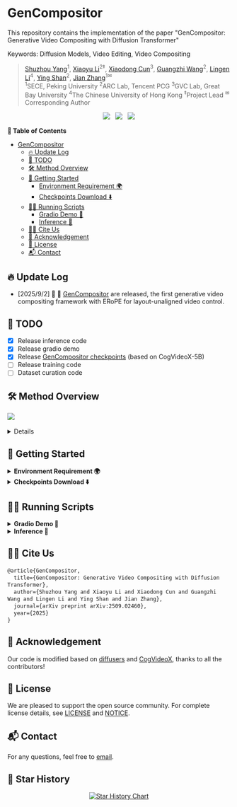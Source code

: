 
# GenCompositor

This repository contains the implementation of the paper "GenCompositor: Generative Video Compositing with Diffusion Transformer"

Keywords: Diffusion Models, Video Editing, Video Compositing

> [Shuzhou Yang](https://ysz2022.github.io/)<sup>1</sup>, [Xiaoyu Li](https://xiaoyu258.github.io/)<sup>2‡</sup>, [Xiaodong Cun](https://vinthony.github.io/)<sup>3</sup>, [Guangzhi Wang](http://gzwang.xyz/)<sup>2</sup>, [Lingen Li](https://lg-li.github.io/)<sup>4</sup>, [Ying Shan](https://www.linkedin.com/in/YingShanProfile/)<sup>2</sup>, [Jian Zhang](https://jianzhang.tech/)<sup>1✉</sup><br>
> <sup>1</sup>SECE, Peking University <sup>2</sup>ARC Lab, Tencent PCG <sup>3</sup>GVC Lab, Great Bay University <sup>4</sup>The Chinese University of Hong Kong <sup>‡</sup>Project Lead <sup>✉</sup>Corresponding Author



<p align="center">
<a href='https://gencompositor.github.io/'><img src='https://img.shields.io/badge/Project-Page-Green'></a> &nbsp;
<a href="https://arxiv.org/abs/2509.02460"><img src="https://img.shields.io/badge/arXiv-2509.02460-b31b1b.svg"></a> &nbsp;
<a href="https://huggingface.co/TencentARC/GenCompositor"><img src="https://img.shields.io/badge/%F0%9F%A4%97%20Hugging%20Face-Model-blue"></a>
</p>


**📖 Table of Contents**


- [GenCompositor](#GenCompositor)
  - [🔥 Update Log](#-update-log)
  - [📌 TODO](#-todo)
  - [🛠️ Method Overview](#️-method-overview)
  - [🚀 Getting Started](#-getting-started)
    - [Environment Requirement 🌍](#-environment-requirement-)
    - [Checkpoints Download ⬇️](#-checkpoints-download-️)
  - [🏃🏼 Running Scripts](#-running-scripts)
    - [Gradio Demo 🤗](#-gradio-demo-)
    - [Inference 📜](#-inference-)
  - [🤝🏼 Cite Us](#-cite-us)
  - [💖 Acknowledgement](#-acknowledgement)
  - [📄 License](#-license)
  - [📬 Contact](#-contact)


## 🔥 Update Log

- [2025/9/2] 📢 📢  [GenCompositor](https://huggingface.co/TencentARC/GenCompositor) are released, the first generative video compositing framework with ERoPE for layout-unaligned video control.

## 📌 TODO

- [x] Release inference code
- [x] Release gradio demo
- [x] Release [GenCompositor checkpoints](https://huggingface.co/TencentARC/GenCompositor) (based on CogVideoX-5B)
- [ ] Release training code
- [ ] Dataset curation code
## 🛠️ Method Overview

![](assets/teaser.gif)

<details>
Video compositing combines live-action footage to create video production, serving as a crucial technique in video creation and film production. 
Traditional pipelines require intensive labor efforts and expert collaboration, resulting in lengthy production cycles and high manpower costs. 
To address this issue, we automate this process with generative models, called generative video compositing. 
This new task strives to adaptively inject identity and motion information of foreground video to the target video in an interactive manner, allowing users to customize the size, motion trajectory, and other attributes of the dynamic elements added in final video. 
Specifically, we designed a novel Diffusion Transformer (DiT) pipeline based on its intrinsic properties. 
To maintain consistency of the target video before and after editing, we revised a light-weight DiT-based background preservation branch with masked token injection. 
As to inherit dynamic elements from other sources, a DiT fusion block is proposed using full self-attention, along with a simple yet effective foreground augmentation for training. 
Besides, for fusing background and foreground videos with different layouts based on user control, we developed a novel position embedding, named Extended Rotary Position Embedding (ERoPE). 
Finally, we curated a dataset comprising 61K sets of videos for our new task, called VideoComp. 
This data includes complete dynamic elements and high-quality target videos. Experiments demonstrate that our method effectively realizes generative video compositing, outperforming existing possible solutions in fidelity and consistency.
![](assets/method.jpg)
</details>

## 🚀 Getting Started

<details>
<summary><b>Environment Requirement 🌍</b></summary>

- CUDA 12.4
- PyTorch 2.5.0
- Python 3.10.16

Clone the repo:

```
git clone https://github.com/TencentARC/GenCompositor.git
```

We recommend you first use `conda` to create virtual environment, and install needed libraries. For example:


```
conda create -n gencompositor python=3.10 -y
conda activate gencompositor
pip install -r requirements.txt
```

Then, you can install diffusers (implemented in this repo) with:

```
cd ./diffusers
pip install -e .
```

After that, you can install required ffmpeg thourgh:

```
conda install -c conda-forge ffmpeg -y
```

</details>

<details>
<summary><b>Checkpoints Download ⬇️</b></summary>

Checkpoints of GenCompositor can be downloaded from [here](https://huggingface.co/TencentARC/GenCompositor). The ckpts folder contains 

- GenCompositor pretrained checkpoints for CogVideoX-5b-I2V
- pretrinaed CogVideoX-5b-I2V checkpoint from [HuggingFace](https://huggingface.co/THUDM/CogVideoX-5b-I2V). 

You can download the checkpoints, and put the checkpoints to the `ckpts` folder by:
```
git lfs install
git clone https://huggingface.co/TencentARC/GenCompositor
mv GenCompositor ckpts
```

You also need to download the base model [CogVideoX-5B-I2V](https://huggingface.co/THUDM/CogVideoX-5b-I2V) by:
```
git lfs install
cd ckpts
git clone https://huggingface.co/THUDM/CogVideoX-5b-I2V
```

Finally, you need to download checkpoints of [sam2](https://github.com/IDEA-Research/Grounded-SAM-2) for foreground segmentation:

```
cd ckpts
wget -c https://dl.fbaipublicfiles.com/segment_anything_2/092824/sam2.1_hiera_large.pt
```

The checkpoints structure should be like:

```
|-- ckpts
    |-- branch
        |-- config.json
        |-- diffusion_pytorch_model.safetensors
    |-- CogVideoX-5b-I2V
        |-- scheduler
        |-- transformer
        |-- vae
        |-- ...
    |-- model
        |-- pytorch_model
        |-- transformer
        |-- latest
        |-- random_states_0.pkl
        |-- random_states_1.pkl
        |-- random_states_2.pkl
        |-- random_states_3.pkl
        |-- scheduler.bin
        |-- zero_to_fp32.py
    |-- sam2.1_hiera_large.pt
```
</details>

## 🏃🏼 Running Scripts
<details>
<summary><b>Gradio Demo 🤗</b></summary>

You can easily utlize our model through gradio demo:

```
cd app
CUDA_VISIBLE_DEVICES=0 python app.py
```

Open your browser at http://localhost:7860

</details>

<details>
<summary><b>Inference 📜</b></summary>

Alternatively, you can also inference with the script:

```
cd infer

# Adjust the resolution, frame number of both background and foreground videos to the default value, and specify foreground element to be injected.
bash preprocess_bg_fg_videos.sh

# Drag trajectory (We recommend to perform this interactive step on your local host❗️)
##(1)In the pop-up window, hold down the left mouse button and drag to specify the movement trajectory. (2)Press the "ESC" key to exit and automatically output final binary mask video.
python get_movemask.py --rescale 1.0 --fg_video_path "../assets/fg/element/44867.mp4" --video_path "../assets/bg/source/511307.mp4" --file_path "../assets/usr_mask/511307_traj.txt" --usr_mask_path "../assets/usr_mask/511307_traj.mp4"

# Video compositing (GenCompositor starts work❗️)
python testinput.py --fg_video_path "../assets/fg/element/44867.mp4" --video_path "../assets/bg/source/511307.mp4" --mask_path "../assets/usr_mask/511307_traj.mp4" --output_path "./output.mp4" --num_inference_steps 50
```

</details>



## 🤝🏼 Cite Us

```
@article{GenCompositor,
  title={GenCompositor: Generative Video Compositing with Diffusion Transformer},
  author={Shuzhou Yang and Xiaoyu Li and Xiaodong Cun and Guangzhi Wang and Lingen Li and Ying Shan and Jian Zhang},
  journal={arXiv preprint arXiv:2509.02460},
  year={2025}
}
```


## 💖 Acknowledgement
<span id="acknowledgement"></span>

Our code is modified based on [diffusers](https://github.com/huggingface/diffusers) and [CogVideoX](https://github.com/THUDM/CogVideo), thanks to all the contributors!

## 📄 License

We are pleased to support the open source community. For complete license details, see [LICENSE](LICENSE) and [NOTICE](NOTICE). 

## 📬 Contact

For any questions, feel free to [email](mailto:szyang@stu.pku.edu.cn).


## 🌟 Star History

<p align="center">
    <a href="https://star-history.com/#TencentARC/GenCompositor" target="_blank">
        <img width="500" src="https://api.star-history.com/svg?repos=TencentARC/GenCompositor&type=Date" alt="Star History Chart">
    </a>
</p>
